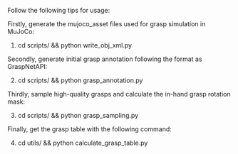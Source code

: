 Follow the following tips for usage:

Firstly, generate the mujoco_asset files used for grasp simulation in MuJoCo:

1. cd scripts/ && python write_obj_xml.py

Secondly, generate initial grasp annotation following the format as GraspNetAPI:

2. cd scripts/ && python grasp_annotation.py

Thirdly, sample high-quality grasps and calculate the in-hand grasp rotation mask:

3. cd scripts/ && python grasp_sampling.py

Finally, get the grasp table with the following command:

4. cd utils/ && python calculate_grasp_table.py



